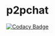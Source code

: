 # p2pchat
[![Codacy Badge](https://api.codacy.com/project/badge/Grade/eff6c445838342ac9466d8288060e00b)](https://app.codacy.com/gh/PatrickB2109/p2pchat?utm_source=github.com&utm_medium=referral&utm_content=PatrickB2109/p2pchat&utm_campaign=Badge_Grade_Settings)